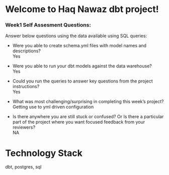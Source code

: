# Welcome to Haq Nawaz dbt project!

### Week1 Self Assesment Questions: 
Answer below questions using the data available using SQL queries:

- Were you able to create schema.yml files with model names and descriptions? \
  Yes
  
-  Were you able to run your dbt models against the data warehouse? \
    Yes

- Could you run the queries to answer key questions from the project instructions? \
  Yes

- What was most challenging/surprising in completing this week’s project? \
  Getting use to yml driven configuration

-  Is there anywhere you are still stuck or confused? Or Is there a particular part of the project where you want focused feedback from your reviewers?\
  NA



# Technology Stack

dbt, postgres, sql
